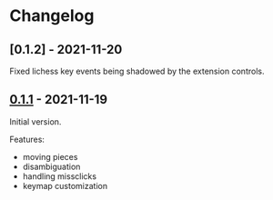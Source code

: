# Changelog

## [0.1.2] - 2021-11-20

Fixed lichess key events being shadowed by the extension controls.


## [0.1.1] - 2021-11-19

Initial version.

Features:
- moving pieces
- disambiguation
- handling missclicks
- keymap customization


[0.1.1]: https://github.com/klausweiss/online-chess-enhancement-suite/releases/tag/0.1.1
